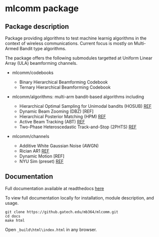 # mlcomm package

## Package description

Package providing algorithms to test machine learnig algorithms in the context of wireless communications. Current focus is mostly on Multi-Armed Bandit type algorithms.

The package offers the following submodules targetted at Uniform Linear Array (ULA) beamforming channels.

- mlcomm/codebooks
    - Binary Hierarchical Beamforming Codebook
    - Ternary Hierarchical Beamforming Codebook
    
- mlcomm/algorithms: multi-arm bandit-based algorithms including
    - Hierarchical Optimal Sampling for Unimodal bandits (HOSUB) [REF](https://doi.org/10.1109/ICC42927.2021.9500373)
    - Dynamic Beam Zooming (DBZ) [REF]   
    - Hierarchical Posterior Matching (HPM) [REF](https://doi.org/10.1109/JSAC.2019.2933967)
    - Active Beam Tracking (ABT) [REF](https://doi.org/10.1109/ICC42927.2021.9500601)
    - Two-Phase Heteroscedastic Track-and-Stop (2PHTS) [REF](https://doi.org/10.1109/TWC.2022.3217131)
        
- mlcomm/channels
    - Additive White Gaussian Noise (AWGN) 
    - Rician AR1 [REF](https://doi.org/10.1109/JSAC.2019.2933967)
    - Dynamic Motion [REF]
    - NYU Sim (preset) [REF](https://doi.org/10.1109/ICC.2017.7996792)
    

## Documentation

Full documentation available at readthedocs [here](https://mlcomm.readthedocs.io/en/latest/)

To view full documentation locally for installation, module description, and usage.  

```
git clone https://github.gatech.edu/mb364/mlcomm.git
cd docs
make html
```

Open ```_build\html\index.html``` in any browser.